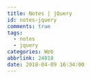 ```yaml
---
title: Notes | jQuery
id: notes-jquery
comments: true
tags:
  - notes
  - jquery
categories: Web
abbrlink: 24018
date: 2018-04-09 16:34:00
---
```

